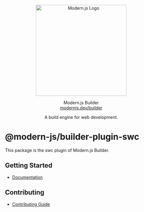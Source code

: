 
<p align="center">
  <a href="https://modernjs.dev" target="blank"><img src="https://lf3-static.bytednsdoc.com/obj/eden-cn/ylaelkeh7nuhfnuhf/modernjs-cover.png" width="300" alt="Modern.js Logo" /></a>
</p>
<p align="center">
  Modern.js Builder
  <br/>
  <a href="https://modernjs.dev/builder/en" target="blank">
    modernjs.dev/builder
  </a>
</p>
<p align="center">
  A build engine for web development.
</p>

# @modern-js/builder-plugin-swc

This package is the swc plugin of Modern.js Builder.

## Getting Started

- [Documentation](https://modernjs.dev/builder/en/plugins/plugin-swc.html)

## Contributing

- [Contributing Guide](https://github.com/web-infra-dev/modern.js/blob/main/CONTRIBUTING.md)
